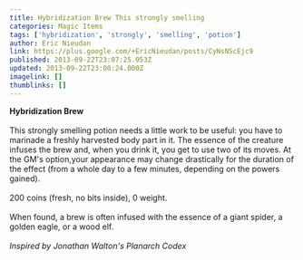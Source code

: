 ```yaml
---
title: Hybridization Brew This strongly smelling
categories: Magic Items
tags: ['hybridization', 'strongly', 'smelling', 'potion']
author: Eric Nieudan
link: https://plus.google.com/+EricNieudan/posts/CyNsNScEjc9
published: 2013-09-22T23:07:25.053Z
updated: 2013-09-22T23:08:24.000Z
imagelink: []
thumblinks: []
---
```


<b>Hybridization Brew</b><br /><br />This strongly smelling potion needs a little work to be useful: you have to marinade a freshly harvested body part in it. The essence of the creature infuses the brew and, when you drink it, you get to use two of its moves. At the GM&#39;s option,your appearance may change drastically for the duration of the effect (from a whole day to a few minutes, depending on the powers gained).<br /><br />200 coins (fresh, no bits inside), 0 weight.<br /><br />When found, a brew is often infused with the essence of a giant spider, a golden eagle, or a wood elf.<br /><br /><i>Inspired by Jonathan Walton&#39;s Planarch Codex</i>